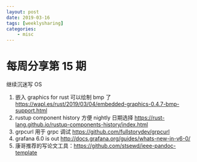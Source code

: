 ```yaml
---
layout: post
date: 2019-03-16
tags: [weeklysharing]
categories:
    - misc
---
```


# 每周分享第 15 期

继续沉迷写 OS 

1. 嵌入 graphics for rust 可以绘制 bmp 了 https://wapl.es/rust/2019/03/04/embedded-graphics-0.4.7-bmp-support.html
2. rustup component history 方便 nightly 日期选择 https://rust-lang.github.io/rustup-components-history/index.html
3. grpcurl 用于 grpc 调试 https://github.com/fullstorydev/grpcurl
4. grafana 6.0 is out http://docs.grafana.org/guides/whats-new-in-v6-0/
5. 康哥推荐的写论文工具：https://github.com/stsewd/ieee-pandoc-template
